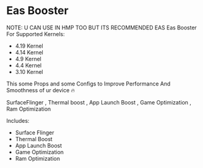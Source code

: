 # Eas Booster
NOTE: U CAN USE IN HMP TOO BUT ITS RECOMMENDED EAS 
Eas Booster For Supported Kernels:
- 4.19 Kernel
- 4.14 Kernel
- 4.9 Kernel
- 4.4 Kernel
- 3.10 Kernel

This some Props and some Configs to Improve Performance
And Smoothness of ur device 🔥


SurfaceFlinger  , Thermal boost  ,  App Launch Boost , Game Optimization , Ram Optimization

Includes:
- Surface Flinger
- Thermal Boost
- App Launch Boost
- Game Optimization
- Ram Optimization
